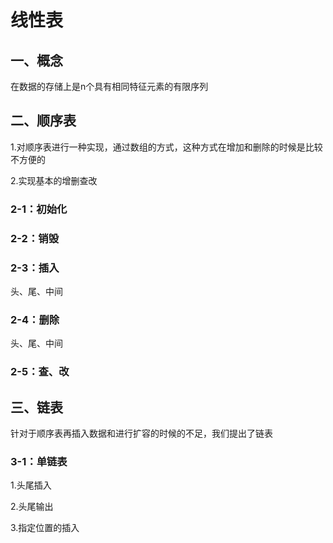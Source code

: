 # 线性表

## 一、概念

在数据的存储上是n个具有相同特征元素的有限序列



##  二、顺序表

1.对顺序表进行一种实现，通过数组的方式，这种方式在增加和删除的时候是比较不方便的

2.实现基本的增删查改



### 2-1：初始化

### 2-2：销毁

### 2-3：插入

头、尾、中间

### 2-4：删除 

头、尾、中间

### 2-5：查、改

## 三、链表

针对于顺序表再插入数据和进行扩容的时候的不足，我们提出了链表

### 3-1：单链表

1.头尾插入

2.头尾输出

3.指定位置的插入